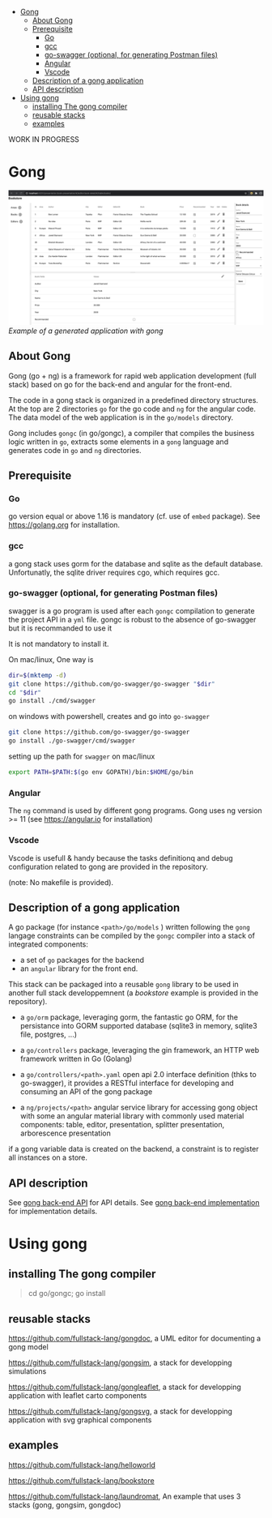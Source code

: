- [Gong](#gong)
  - [About Gong](#about-gong)
  - [Prerequisite](#prerequisite)
    - [Go](#go)
    - [gcc](#gcc)
    - [go-swagger (optional, for generating Postman files)](#go-swagger-optional-for-generating-postman-files)
    - [Angular](#angular)
    - [Vscode](#vscode)
  - [Description of a gong application](#description-of-a-gong-application)
  - [API description](#api-description)
- [Using gong](#using-gong)
  - [installing The gong compiler](#installing-the-gong-compiler)
  - [reusable stacks](#reusable-stacks)
  - [examples](#examples)

WORK IN PROGRESS

# Gong

![Example of a generated application with gong](docs/images/bookstore-client.png)
*Example of a generated application with gong*

## About Gong

Gong (go + ng) is a framework for rapid web application development (full stack) based on go for the back-end and angular for the front-end.

The code in a gong stack is organized in a predefined directory structures. At the top are 2 directories `go` for the go code and `ng` for the angular code. The data model of the web application is in the `go/models` directory. 

Gong includes `gongc` (in go/gongc), a compiler that compiles the business logic written in `go`, extracts some elements in a `gong` language and generates code in `go` and `ng` directories.

## Prerequisite

### Go

go version equal or above 1.16 is mandatory (cf. use of `embed` package). See https://golang.org for installation.

### gcc

a gong stack uses gorm for the database and sqlite as the default database. Unfortunatly, the sqlite driver requires cgo, which requires gcc.

### go-swagger (optional, for generating Postman files)

swagger is a go program is used after each `gongc` compilation to generate the project API in a `yml` file. gongc is robust to the absence of go-swagger but it is recommanded to use it

It is not mandatory to install it.

On mac/linux, One way is

```bash
dir=$(mktemp -d) 
git clone https://github.com/go-swagger/go-swagger "$dir" 
cd "$dir"
go install ./cmd/swagger
```

on windows with powershell, creates and go into `go-swagger`
```bash
git clone https://github.com/go-swagger/go-swagger
go install ./go-swagger/cmd/swagger
```

setting up the path for `swagger` on mac/linux
```sh
export PATH=$PATH:$(go env GOPATH)/bin:$HOME/go/bin
```

### Angular

The `ng` command is used by different gong programs. Gong uses ng version >= 11 (see https://angular.io for installation)

### Vscode

Vscode is usefull & handy because the tasks definitionq and debug configuration related to gong are provided in the repository.

(note: No makefile is provided).

## Description of a gong application

A go package (for instance `<path>/go/models` ) written following the `gong` langage constraints can be compiled by the `gongc` compiler into a stack of integrated components:
- a set of `go` packages for the backend
- an `angular` library for the front end. 

This stack can be packaged into a reusable `gong` library to be used in another full stack developpemnent (a *bookstore* example is provided in the repository).

- a `go/orm` package, leveraging gorm, the fantastic go ORM, for the persistance into GORM supported database (sqlite3 in memory, sqlite3 file, postgres, ...)
- a `go/controllers` package, leveraging the gin framework, an HTTP web framework written in Go (Golang)
- a `go/controllers/<path>.yaml` open api 2.0 interface definition (thks to go-swagger), it provides a RESTful interface for  developing and consuming an API of the gong package

- a `ng/projects/<path>` angular service library for accessing gong object with some an angular material library with commonly used material components: table, editor, presentation, splitter presentation, arborescence presentation

if a gong variable data is created on the backend, a constraint is to register all instances on a store.

## API description

See [gong back-end API](./gong-go-api.md) for API details.
See [gong back-end implementation](./gong-go-impl.md) for implementation details.

# Using gong

## installing The gong compiler

> cd go/gongc; go install

## reusable stacks 

https://github.com/fullstack-lang/gongdoc, a UML editor for documenting a gong model

https://github.com/fullstack-lang/gongsim, a stack for developping simulations

https://github.com/fullstack-lang/gongleaflet, a stack for developping application with leaflet carto components

https://github.com/fullstack-lang/gongsvg, a stack for developping application with svg graphical components

## examples

https://github.com/fullstack-lang/helloworld

https://github.com/fullstack-lang/bookstore

https://github.com/fullstack-lang/laundromat, An example that uses 3 stacks (gong, gongsim, gongdoc)
